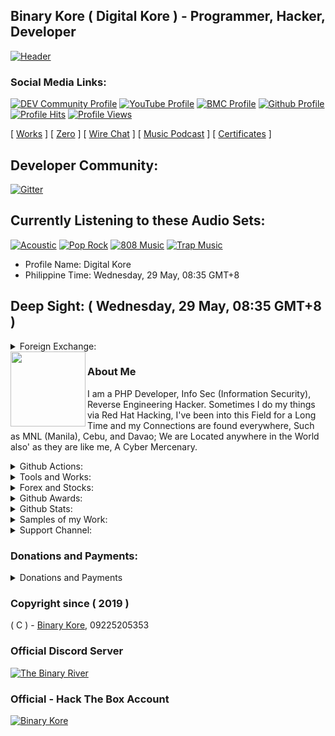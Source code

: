 ## Binary Kore ( Digital Kore ) - Programmer, Hacker, Developer

[![Header](https://cdn.snowkel.us/cdn/icon/animation/redtango/glow)](https://github.com/binarykore)

### Social Media Links:

[![DEV Community Profile](https://img.shields.io/badge/DEV-%23000000.svg?&style=flat-square&logo=dev.to&logoColor=black)](https://dev.to/binarymako)
[![YouTube Profile](https://img.shields.io/badge/YouTube-%23FF0000.svg?&style=flat-square&logo=youtube&logoColor=black)](https://www.youtube.com/@binarymako)
[![BMC Profile](https://img.shields.io/badge/BuyMeaCoffee-%23FFDD00.svg?&style=flat-square&logo=buy-me-a-coffee&logoColor=black)](https://bmc.xyz/binarymako)
[![Github Profile](https://img.shields.io/badge/GitHub-100000?style=flat-square&logo=github&logoColor=black)](https://github.com/binarykore)
[![Profile Hits](https://hits.seeyoufarm.com/api/count/incr/badge.svg?url=https://github.com/binarykore/hit-counter&title=Page+Requests&edge_flat=true)](https://github.com/binarykore)
[![Profile Views](https://komarev.com/ghpvc/?username=binarykore&label=Github+Profile+Views&edge_flat=true)](https://github.com/binarykore)


[ [Works](http://binarykore.github.io/binarykore/works) ] [ [Zero](http://binarykore.github.io/binarykore/zero) ] [ [Wire Chat](http://binarykore.github.io/binarykore/wirechat) ] [ [Music Podcast](http://binarykore.github.io/binarykore/music) ] [ [Certificates](http://binarykore.github.io/binarykore/certificates) ]

## Developer Community:

[![Gitter](https://badges.gitter.im/binarymako/community.svg)](https://gitter.im/binarymako/community?utm_source=badge&utm_medium=badge&utm_campaign=pr-badge)

## Currently Listening to these Audio Sets:
[![Acoustic](https://img.shields.io/badge/Acoustic-%231DB954.svg?&style=flat-square&logo=spotify&logoColor=white)](https://github.com/binarykore)
[![Pop Rock](https://img.shields.io/badge/Pop%20Rock-%231DB954.svg?&style=flat-square&logo=spotify&logoColor=white)](https://github.com/binarykore)
[![808 Music](https://img.shields.io/badge/808%20Music-%231DB954.svg?&style=flat-square&logo=spotify&logoColor=white)](https://github.com/binarykore)
[![Trap Music](https://img.shields.io/badge/Trap%20Music-%231DB954.svg?&style=flat-square&logo=spotify&logoColor=white)](https://github.com/binarykore)

* Profile Name: Digital Kore
* Philippine Time: Wednesday, 29 May, 08:35 GMT+8

## Deep Sight: ( Wednesday, 29 May, 08:35 GMT+8 )

<details>
<summary>Foreign Exchange:</summary>
<p>
<code>USD (American Dollar) to PHP: 57.994313</code>
</p>
<p>
<code>THB (Thai Baht) to PHP: 1.581687</code>
</p>
<p>
<code>IDR (Indonesian Rupiah) to PHP: 0.003599</code>
</p>
<p>
<code>SGD (Singaporean Dollar) to PHP: 42.974709</code>
</p>
<p>
<code>EUR (European Pounds) to PHP: 62.917171</code>
</p>
</details>

<a href="https://github.com/binarykore" rel="nofollow">
  <img align="left" width="120" height="120" src="https://github.com/binarykore.png">
</a>


### About Me
I am a PHP Developer, Info Sec (Information Security), Reverse Engineering Hacker. Sometimes I do my things via Red Hat Hacking, I've been into this Field for a Long Time and my Connections are found everywhere, Such as MNL (Manila), Cebu, and Davao; We are Located anywhere in the World also' as they are like me, A Cyber Mercenary.


<details>
<summary>Github Actions:</summary>

* [![PlanetScale (Sleepercell Ping)](https://github.com/binarykorra/binarykorra/actions/workflows/planetscale.yml/badge.svg)](https://github.com/binarykore/binarykore/actions/workflows/planetscale.yml)

</details>

<details>
<summary>Tools and Works:</summary>

* [ [Corsair CSS Text Portrait Generator](https://corsair.snowkel.us) ]
  
* [ [Nova TTS / Audio Blogs Generator](https://nova.snowkel.us) ]
  
</details>

<details>
<summary>Forex and Stocks:</summary>

* [ [NAVPU Calculator](https://keycalc.vercel.app/calculator/navpu) ]
  
* [ [BPI - ALFM Calculator](https://keycalc.vercel.app/calculator/alfmcalc) ]
  
* [ [Charge Calculator](https://keycalc.vercel.app/calculator/charge) ]
  
* [ [Commission Calculator](https://keycalc.vercel.app/calculator/commission) ]
  
* [ [Hashrate Calculator](https://keycalc.vercel.app/calculator/hashrate) ]
  
* [ [CPM (Click per Minute) Calculator](https://keycalc.vercel.app/calculator/cpm) ]

* [ [Simple Interest Calculator](https://keycalc.vercel.app/calculator/si) ]

* [ [Compound Interest Calculator](https://keycalc.vercel.app/calculator/ci) ]
  
* [ [Store Debt Calculator](https://keycalc.vercel.app/calculator/debt) ]

* [ [Forex Exchange Calculator](https://keycalc.vercel.app/calculator/forex) ]
  
* [ [Age Calculator](https://keycalc.vercel.app/calculator/age) ]
  
* [ [Whitepaper](https://keycalc.vercel.app/whitepaper.beta) ]

* Password for the Whitepaper is "whitepaper", all small letters.

</details>

<details>
<summary>Github Awards:</summary>

[![trophy](https://github-profile-trophy.vercel.app/?username=binarykore)](https://github.com/binarykore)

</details>

<details>
<summary>Github Stats:</summary>

[![stats](https://github-readme-stats.vercel.app/api?username=binarykore)](https://github.com/binarykore)
  
[![languages](https://github-readme-stats.vercel.app/api/top-langs/?username=binarykore)](https://github.com/binarykore)

</details>

<details>
<summary>Samples of my Work:</summary>

### Compilations of Facebook Hacks and Tricks
* [ [Facebook Profile Lock](https://www.github.com/binarykore/profilelock.fb) ]
* [ [Facebook Profile Guard](https://www.github.com/binarykore/profileguard.fb) ]

### Compilations of my Web Dev Works
* [ [Helix - CDN](https://www.github.com/binarykore/helixcdn) ]
* [ [Spotify Podcast](https://www.github.com/binarykore/spotify.podcast) ]
* [ [Heroku Pages](https://github.com/binarykore/maintenance_mode) ]
* [ [ Image Cropping Tool ](https://github.com/binarykore/imagecropping.tool)]
* [ [ CSS Text Portrait Generator ](https://github.com/binarykore/corsair.tg)]

### Compilations of my PHP Composer Works
* [ [Hello World Composer](https://www.github.com/binarykore/helloworld.composer) ]
* [ [HTTPGuard Composer](https://www.github.com/binarykore/HTTPGuard) ]

### Compilations of my Cyber Security works (InfoSec):
* [ [ Rabbit Hole Algorithm ](https://github.com/binarykore/rabbithole)]
* [ [ Raspberry / Orange Pi - Samba Server ](https://github.com/binarykore/sbcsamba)]
* [ [ C Lang-based Application Binary Interface ](https://github.com/binarykore/CABI) ]
  
### Compilations of SEI-120G (Black/White) Configs
* [ [SEI120G Repository](https://www.github.com/binarykore/SEI120G) ]

### Compilations of PHP-Developer Tools
* [ [PHP-Dev Repository](https://www.github.com/binarykore/php-dev) ]

### Compilations of W3C - HTML5 Elements
* [ [HTML5 Elements - Repo](https://www.github.com/binarykore/html5.elements) ]

Alternative

* [ [HTML5 Elements - Gist](https://gist.github.com/binarykore/0a76edf863877caba444a2e57d1a9e28) ]


### Compilations of Audio-webkit Gist
* [ [Audio-webkit Elements - Gist](https://gist.github.com/binarykore/508b05eb4b58a378c850cbe0463d3e68) ]

</details>

<details>
<summary>Support Channel:</summary>

* GCash: +639225205353
* Maya: +639225205353 / @binarymako
* Paypal: @binarymako
* Contact Email: redkrakensec@snowkel.us
* Contact Number: +639225205353
* [ [Chat Support](https://github.com/binarykore/binarykore/issues) ]
</details>

### Donations and Payments:
<details>
<summary>Donations and Payments</summary>
<p>
  <code>E-Wallet - Send Money:</code>
  <br/>
  <br/>
  <code>Send Money: 09225205353 (GCash)</code>
  <br/>
  <code>Send Money: 09225205353 (Maya, soon)</code>
  <br/>
  <code>Send Money: 09225205353 (Coins PH)</code>
  <br/>
  <code>Send Money: 09225205353 (Palawan Pay)</code>
  <br/>
  <br/>
  <code>E-Wallet - Remittance:</code>
  <br/>
  <br/>
  <code>Remittance: 09225205353 (7/11 > GCash / Coins PH / Maya, soon)</code>
  <br/>
  <code>Remittance: 09225205353 (Palawan > GCash / Coins PH / Maya, soon)</code>
  <br/>
  <code>Remittance: 09225205353 (Cebuana > GCash / Coins PH / Maya, soon)</code>
  <br/>
  <code>Remittance: 09225205353 (MLhuillier > GCash / Coins PH / Maya, soon)</code>
</p>
<br/>
<p>
  <code>QR Code (GCash):</code>
</p>
<p>
  <img src="https://cdn.snowkel.us/image/redirect/gcash"></img>
</p>
</details>

### Copyright since ( 2019 )
( C ) - [Binary Kore](https://github.com/binarykore), 09225205353

### Official Discord Server

[ ![The Binary River](https://discordapp.com/api/guilds/953149401428275211/widget.png?style=banner2) ](https://dsc.gg/thebinaryriver)

### Official - Hack The Box Account

[ ![Binary Kore](https://www.hackthebox.eu/badge/image/529594) ](https://bit.ly/binarymako)
